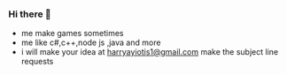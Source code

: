 ### Hi there 👋

- me make games sometimes 
- me like c#,c++,node js ,java and more
- i will make your idea at harryayiotis1@gmail.com make the subject line requests 


